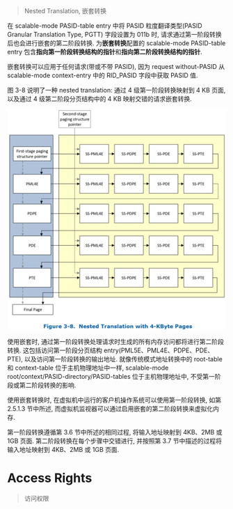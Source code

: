 
> Nested Translation, 嵌套转换

在 scalable-mode PASID-table entry 中将 PASID 粒度翻译类型(PASID Granular Translation Type, PGTT) 字段设置为 011b 时, 请求通过第一阶段转换后也会进行嵌套的第二阶段转换. 为**嵌套转换**配置的 scalable-mode PASID-table entry 包含**指向第一阶段转换结构的指针**和**指向第二阶段转换结构的指针**.

嵌套转换可以应用于任何请求(带或不带 PASID), 因为 request without-PASID 从 scalable-mode context-entry 中的 RID_PASID 字段中获取 PASID 值.

图 3-8 说明了一种 nested translation: 通过 4 级第一阶段转换映射到 4 KB 页面, 以及通过 4 级第二阶段分页结构中的 4 KB 映射交错的请求嵌套转换.

![2022-11-26-23-46-59.png](./images/2022-11-26-23-46-59.png)

使用嵌套时, 通过第一阶段转换处理请求时生成的所有内存访问都将进行第二阶段转换. 这包括访问第一阶段分页结构 entry(PML5E、PML4E、PDPE、PDE、PTE), 以及访问第一阶段转换的输出地址. 就像传统模式地址转换中的 root-table 和 context-table 位于主机物理地址中一样, scalable-mode root/context/PASID-directory/PASID-tables 位于主机物理地址中, 不受第一阶段或第二阶段转换的影响.

使用嵌套转换时, 在虚拟机中运行的客户机操作系统可以使用第一阶段转换, 如第 2.5.1.3 节中所述, 而虚拟机监视器可以通过启用嵌套的第二阶段转换来虚拟化内存.

第一阶段转换遵循第 3.6 节中所述的相同过程, 将输入地址映射到 4KB、2MB 或 1GB 页面. 第二阶段转换在每个步骤中交错进行, 并按照第 3.7 节中描述的过程将输入地址映射到 4KB、2MB 或 1GB 页面.

# Access Rights

> 访问权限

